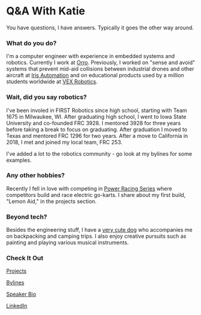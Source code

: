 # Q&A With Katie
You have questions, I have answers. Typically it goes the other way around.

### What do you do?
I'm a computer engineer with experience in embedded systems and robotics. Currently I work at [Orro](www.getorro.com). Previously, I worked on "sense and avoid" systems that prevent mid-aid collisions between industrial drones and other aircraft at [Iris Automation](https://www.irisonboard.com/) and on educational products used by a million students worldwide at [VEX Robotics](https://www.vexrobotics.com/).

### Wait, did you say robotics?
I've been involed in FIRST Robotics since high school, starting with Team 1675 in Milwaukee, WI. After graduating high school, I went to Iowa State University and co-founded FRC 3928. I mentored 3928 for three years before taking a break to focus on graduating. After graduation I moved to Texas and mentored FRC 1296 for two years. After a move to California in 2018, I met and joined my local team, FRC 253.

I've added a lot to the robotics community - go look at my bylines for some examples.

### Any other hobbies?
Recently I fell in love with competing in [Power Racing Series](http://www.powerracingseries.org/) where competitors build and race electric go-karts. I share about my first build, "Lemon Aid," in the projects section.

### Beyond tech?
Besides the engineering stuff, I have a [very cute dog](https://www.instagram.com/gatsbypaws/) who accompanies me on backpacking and camping trips. I also enjoy creative pursuits such as painting and playing various musical instruments.


### Check It Out
<!-- [Resume](Resume_.pdf) -->

[Projects](projects.md)

[Bylines](bylines.md)

[Speaker Bio](bio.md) 

[LinkedIn](https://www.linkedin.com/in/kwiden)
